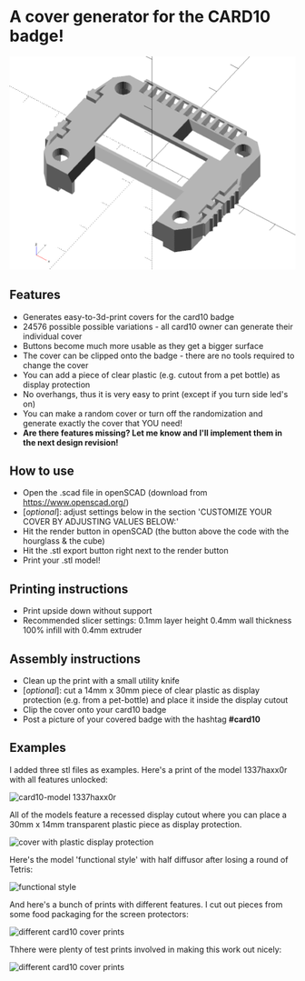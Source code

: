 # A cover generator for the CARD10 badge!
![different covers](/pics/card10_anim.gif) 
          
## Features
- Generates easy-to-3d-print covers for the card10 badge 
- 24576 possible possible variations - all card10 owner can generate their individual cover
- Buttons become much more usable as they get a bigger surface
- The cover can be clipped onto the badge - there are no tools required to change the cover
- You can add a piece of clear plastic (e.g. cutout from a pet bottle) as display protection 
- No overhangs, thus it is very easy to print (except if you turn side led's on)
- You can make a random cover or turn off the randomization and generate exactly the cover that YOU need!
- **Are there features missing? Let me know and I'll implement them in the next design revision!**
        
        
## How to use
- Open the .scad file in openSCAD (download from https://www.openscad.org/)
- [_optional_]: adjust settings below in the section 'CUSTOMIZE YOUR COVER BY ADJUSTING VALUES BELOW:'
- Hit the render button in openSCAD (the button above the code with the hourglass & the cube)
- Hit the .stl export button right next to the render button
- Print your .stl model!
        
        
## Printing instructions

- Print upside down without support
- Recommended slicer settings: 
            0.1mm layer height
            0.4mm wall thickness
            100% infill with 
            0.4mm extruder
  
  
## Assembly instructions

- Clean up the print with a small utility knife
- [_optional_]: cut a 14mm x 30mm piece of clear plastic as display protection (e.g. from a pet-bottle) and place it inside the display cutout  
- Clip the cover onto your card10 badge
- Post a picture of your covered badge with the hashtag **#card10**

## Examples

I added three stl files as examples. Here's a print of the model 1337haxx0r with all features unlocked:

![card10-model 1337haxx0r](/pics/P1770622.JPG)

All of the models feature a recessed display cutout where you can place a 30mm x 14mm transparent plastic piece as display protection.

![cover with plastic display protection](/pics/P1770635.JPG)

Here's the model 'functional style' with half diffusor after losing a round of Tetris:

![functional style](/pics/P1770665.JPG)

And here's a bunch of prints with different features. I cut out pieces from some food packaging for the screen protectors:

![different card10 cover prints](/pics/P1770695.JPG)

Thhere were plenty of test prints involved in making this work out nicely: 

![different card10 cover prints](/pics/P1770698.JPG)
